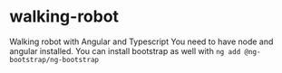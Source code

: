 # walking-robot
 Walking robot with Angular and Typescript
 You need to have node and angular installed. You can install bootstrap as well with `ng add @ng-bootstrap/ng-bootstrap`
